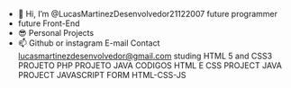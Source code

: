 - 👋 Hi, I’m @LucasMartinezDesenvolvedor21122007
  future programmer
- future Front-End
- 😎 Personal Projects
- 📫 Github or instagram
E-mail Contact lucasmartinezdesenvolvedor@gmail.com
studing HTML 5 and CSS3
PROJETO PHP
PROJETO JAVA
CODIGOS HTML E CSS
PROJECT JAVA
PROJECT JAVASCRIPT
FORM HTML-CSS-JS
